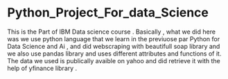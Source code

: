 # Python_Project_For_data_Science
This is the Part of IBM Data science course . Basically , what we did here was we use python language that we learn in the previuose par Python for Data Science and Ai , and did webscraping with beautifull soap library and we also use pandas library and uses different attributes and functions of it. The data we used is publically avaible on yahoo and did retrieve it with the help of yfinance library . 
